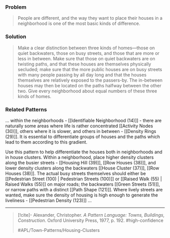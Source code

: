 ### Problem
>People are different, and the way they want to place their houses in a neighborhood is one of the most basic kinds of difference.

### Solution
>Make a clear distinction between three kinds of homes—those on quiet backwaters, those on busy streets, and those that are more or less in between. Make sure that those on quiet backwaters are on twisting paths, and that these houses are themselves physically secluded; make sure that the more public houses are on busy streets with many people passing by all day long and that the houses themselves are relatively exposed to the passers-by. The in-between houses may then be located on the paths halfway between the other two. Give every neighborhood about equal numbers of these three kinds of homes.

### Related Patterns
... within the neighborhoods - [[Identifiable Neighborhood (14)]] - there are naturally some areas where life is rather concentrated [[Activity Nodes (30)]], others where it is slower, and others in between - [[Density Rings (29)]]. It is essential to differentiate groups of houses and the paths which lead to them according to this gradient.

Use this pattern to help differentiate the houses both in neighborhoods and in house clusters. Within a neighborhood, place higher density clusters along the busier streets - [[Housing Hill (39)]], [[Row Houses (38)]], and lower density clusters along the backwaters [[House Cluster (37)]], [[Row Houses (38)]]. The actual busy streets themselves should either be [[Pedestrian Street (100) | Pedestrian Streets (100)]] or [[Raised Walk (55) | Raised Walks (55)]] on major roads; the backwaters [[Green Streets (51)]], or narrow paths with a distinct [[Path Shape (121)]]. Where lively streets are wanted, make sure the density of housing is high enough to generate the liveliness - [[Pedestrian Density (123)]] ...

---

> [!cite]- Alexander, Christopher. _A Pattern Language: Towns, Buildings, Construction_. Oxford University Press, 1977, p. 192.
> #high-confidence
>
> #APL/Town-Patterns/Housing-Clusters
